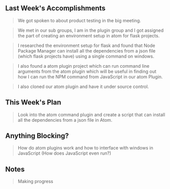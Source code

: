 ## Last Week's Accomplishments

> We got spoken to about product testing in the big meeting.

> We met in our sub groups, I am in the plugin group and I got assigned the part of creating an environment setup in atom for flask projects.

> I researched the environment setup for flask and found that Node Package Manager can install all the dependencies from a json file (which flask projects have) using a single command on windows.

> I also found a atom plugin project which can run command line arguments from the atom plugin which will be useful in finding out how I can run the NPM command from JavaScript in our atom Plugin.

> I also cloned our atom plugin and have it under source control.

## This Week's Plan

> Look into the atom command plugin and create a script that can install all the dependencies from a json file in Atom.

## Anything Blocking?

> How do atom plugins work and how to interface with windows in JavaScript (How does JavaScript even run?)

## Notes

> Making progress
